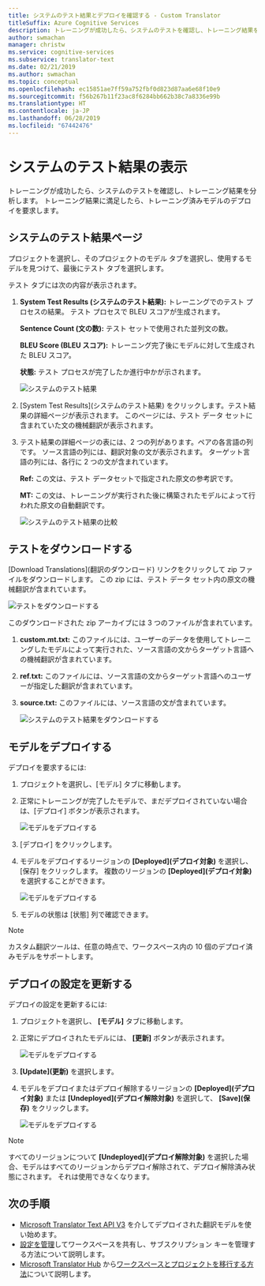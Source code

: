 ```yaml
---
title: システムのテスト結果とデプロイを確認する - Custom Translator
titleSuffix: Azure Cognitive Services
description: トレーニングが成功したら、システムのテストを確認し、トレーニング結果を分析します。 トレーニング結果に満足したら、トレーニング済みモデルのデプロイを要求します。
author: swmachan
manager: christw
ms.service: cognitive-services
ms.subservice: translator-text
ms.date: 02/21/2019
ms.author: swmachan
ms.topic: conceptual
ms.openlocfilehash: ec15851ae7ff59a752fbf0d823d87aa6e68f10e9
ms.sourcegitcommit: f56b267b11f23ac8f6284bb662b38c7a8336e99b
ms.translationtype: HT
ms.contentlocale: ja-JP
ms.lasthandoff: 06/28/2019
ms.locfileid: "67442476"
---
```

# <a name="view-system-test-results"></a>システムのテスト結果の表示

トレーニングが成功したら、システムのテストを確認し、トレーニング結果を分析します。 トレーニング結果に満足したら、トレーニング済みモデルのデプロイを要求します。

## <a name="system-test-results-page"></a>システムのテスト結果ページ

プロジェクトを選択し、そのプロジェクトのモデル タブを選択し、使用するモデルを見つけて、最後にテスト タブを選択します。

テスト タブには次の内容が表示されます。

1.  **System Test Results (システムのテスト結果):** トレーニングでのテスト プロセスの結果。 テスト プロセスで BLEU スコアが生成されます。

    **Sentence Count (文の数):** テスト セットで使用された並列文の数。

     **BLEU Score (BLEU スコア):** トレーニング完了後にモデルに対して生成された BLEU スコア。

    **状態:** テスト プロセスが完了したか進行中かが示されます。

    ![システムのテスト結果](media/how-to/how-to-system-test-results.png)

2.  [System Test Results]\(システムのテスト結果\) をクリックします。テスト結果の詳細ページが表示されます。 このページには、テスト データ セットに含まれていた文の機械翻訳が表示されます。

3.  テスト結果の詳細ページの表には、2 つの列があります。ペアの各言語の列です。 ソース言語の列には、翻訳対象の文が表示されます。 ターゲット言語の列には、各行に 2 つの文が含まれています。

    **Ref:** この文は、テスト データセットで指定された原文の参考訳です。

    **MT:** この文は、トレーニングが実行された後に構築されたモデルによって行われた原文の自動翻訳です。

    ![システムのテスト結果の比較](media/how-to/how-to-system-test-results-2.png)

## <a name="download-test"></a>テストをダウンロードする

[Download Translations]\(翻訳のダウンロード\) リンクをクリックして zip ファイルをダウンロードします。 この zip には、テスト データ セット内の原文の機械翻訳が含まれています。

![テストをダウンロードする](media/how-to/how-to-system-test-download.png)

このダウンロードされた zip アーカイブには 3 つのファイルが含まれています。

1.  **custom.mt.txt:** このファイルには、ユーザーのデータを使用してトレーニングしたモデルによって実行された、ソース言語の文からターゲット言語への機械翻訳が含まれています。

2.  **ref.txt:** このファイルには、ソース言語の文からターゲット言語へのユーザーが指定した翻訳が含まれています。

3.  **source.txt:** このファイルには、ソース言語の文が含まれています。

    ![システムのテスト結果をダウンロードする](media/how-to/how-to-download-system-test.png)

## <a name="deploy-a-model"></a>モデルをデプロイする

デプロイを要求するには:

1.  プロジェクトを選択し、[モデル] タブに移動します。

2. 正常にトレーニングが完了したモデルで、まだデプロイされていない場合は、[デプロイ] ボタンが表示されます。

    ![モデルをデプロイする](media/how-to/how-to-deploy-model.png)

3.  [デプロイ] をクリックします。
4.  モデルをデプロイするリージョンの **[Deployed]\(デプロイ対象\)** を選択し、[保存] をクリックします。 複数のリージョンの **[Deployed]\(デプロイ対象\)** を選択することができます。

    ![モデルをデプロイする](media/how-to/how-to-deploy-model-regions.png)

5.  モデルの状態は [状態] 列で確認できます。

>[!Note]
>カスタム翻訳ツールは、任意の時点で、ワークスペース内の 10 個のデプロイ済みモデルをサポートします。

## <a name="update-deployment-settings"></a>デプロイの設定を更新する

デプロイの設定を更新するには:

1.  プロジェクトを選択し、 **[モデル]** タブに移動します。

2. 正常にデプロイされたモデルには、 **[更新]** ボタンが表示されます。

    ![モデルをデプロイする](media/how-to/how-to-update-undeploy-model.png)

3.  **[Update]\(更新\)** を選択します。
4.  モデルをデプロイまたはデプロイ解除するリージョンの **[Deployed]\(デプロイ対象\)** または **[Undeployed]\(デプロイ解除対象\)** を選択して、 **[Save]\(保存\)** をクリックします。

    ![モデルをデプロイする](media/how-to/how-to-undeploy-model.png)

>[!Note]
>すべてのリージョンについて **[Undeployed]\(デプロイ解除対象\)** を選択した場合、モデルはすべてのリージョンからデプロイ解除されて、デプロイ解除済み状態にされます。 それは使用できなくなります。

## <a name="next-steps"></a>次の手順

- [Microsoft Translator Text API V3](https://docs.microsoft.com/azure/cognitive-services/translator/reference/v3-0-translate?tabs=curl) を介してデプロイされた翻訳モデルを使い始めます。
- [設定を管理](how-to-manage-settings.md)してワークスペースを共有し、サブスクリプション キーを管理する方法について説明します。
- [Microsoft Translator Hub](https://hub.microsofttranslator.com) から[ワークスペースとプロジェクトを移行する方法](how-to-migrate.md)について説明します。
